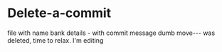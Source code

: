 # Delete-a-commit
file with name bank details - with commit message dumb move--- was deleted, time to relax.
I'm editing
